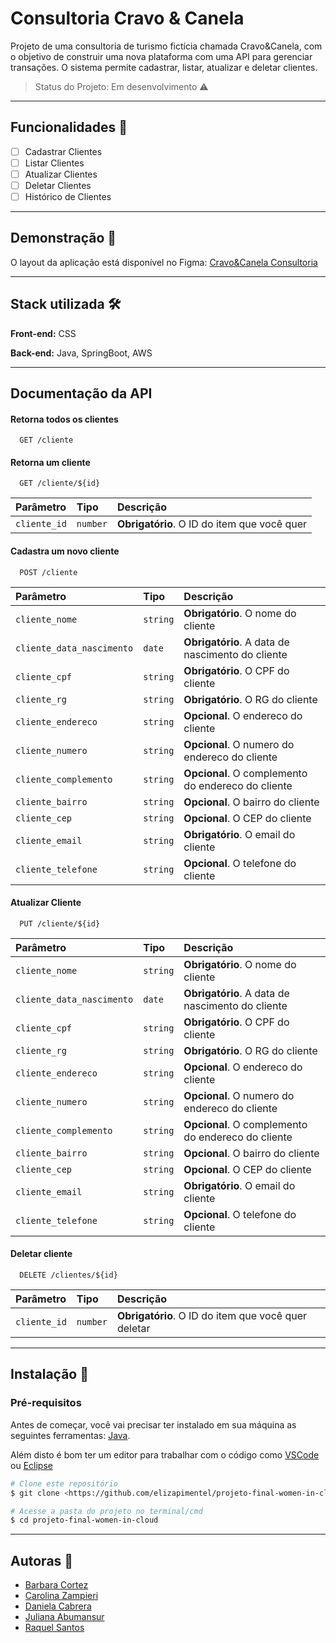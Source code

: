 
# Consultoria Cravo & Canela

Projeto de uma consultoria de turismo fictícia chamada Cravo&Canela, com o objetivo de construir uma nova plataforma com uma API para gerenciar transações. O sistema permite cadastrar, listar, atualizar e deletar clientes.

> Status do Projeto: Em desenvolvimento :warning:

---


## Funcionalidades 📄

- [ ]  Cadastrar Clientes
- [ ]  Listar Clientes
- [ ]  Atualizar Clientes
- [ ]  Deletar Clientes
- [ ]  Histórico de Clientes

---

## Demonstração 🎨

O layout da aplicação está disponível no Figma:
[Cravo&Canela Consultoria](https://www.figma.com/proto/tlQ5tutvgwqbW5jTcfpYsQ/Consultoria-Cravo%26Canela?node-id=3%3A105&scaling=scale-down&page-id=2%3A2&starting-point-node-id=69%3A2105)

---

## Stack utilizada 🛠

**Front-end:** CSS

**Back-end:** Java, SpringBoot, AWS

---

## Documentação da API

#### Retorna todos os clientes

```http
  GET /cliente
```

#### Retorna um cliente

```http
  GET /cliente/${id}
```

| Parâmetro   | Tipo       | Descrição                                   |
| :---------- | :--------- | :------------------------------------------ |
| `cliente_id`      | `number` | **Obrigatório**. O ID do item que você quer |

#### Cadastra um novo cliente

```http
  POST /cliente
```

| Parâmetro   | Tipo       | Descrição                                   |
| :---------- | :--------- | :------------------------------------------ |
| `cliente_nome`      | `string` | **Obrigatório**. O nome do cliente|
| `cliente_data_nascimento`      | `date` | **Obrigatório**. A data de nascimento do cliente |
| `cliente_cpf`      | `string` | **Obrigatório**. O CPF do cliente |
| `cliente_rg`      | `string` | **Obrigatório**. O RG do cliente|
| `cliente_endereco`      | `string` | **Opcional**. O endereco do cliente |
| `cliente_numero`      | `string` | **Opcional**. O numero do endereco do cliente |
| `cliente_complemento`      | `string` | **Opcional**. O complemento do endereco do cliente |
| `cliente_bairro`      | `string` | **Opcional**. O bairro do cliente |
| `cliente_cep`      | `string` | **Opcional**. O CEP do cliente |
| `cliente_email`      | `string` | **Obrigatório**. O email do cliente |
| `cliente_telefone`      | `string` | **Opcional**. O telefone do cliente |

#### Atualizar Cliente

```http
  PUT /cliente/${id}
```

| Parâmetro   | Tipo       | Descrição                                   |
| :---------- | :--------- | :------------------------------------------ |
| `cliente_nome`      | `string` | **Obrigatório**. O nome do cliente|
| `cliente_data_nascimento`      | `date` | **Obrigatório**. A data de nascimento do cliente |
| `cliente_cpf`      | `string` | **Obrigatório**. O CPF do cliente |
| `cliente_rg`      | `string` | **Obrigatório**. O RG do cliente|
| `cliente_endereco`      | `string` | **Opcional**. O endereco do cliente |
| `cliente_numero`      | `string` | **Opcional**. O numero do endereco do cliente |
| `cliente_complemento`      | `string` | **Opcional**. O complemento do endereco do cliente |
| `cliente_bairro`      | `string` | **Opcional**. O bairro do cliente |
| `cliente_cep`      | `string` | **Opcional**. O CEP do cliente |
| `cliente_email`      | `string` | **Obrigatório**. O email do cliente |
| `cliente_telefone`      | `string` | **Opcional**. O telefone do cliente |


#### Deletar cliente

```http
  DELETE /clientes/${id}
```

| Parâmetro   | Tipo       | Descrição                                   |
| :---------- | :--------- | :------------------------------------------ |
| `cliente_id`      | `number` | **Obrigatório**. O ID do item que você quer deletar |

---

## Instalação 📂

### Pré-requisitos

Antes de começar, você vai precisar ter instalado em sua máquina as seguintes ferramentas:
[Java](https://www.java.com/pt-BR/).

Além disto é bom ter um editor para trabalhar com o código como [VSCode](https://code.visualstudio.com/) ou [Eclipse](https://www.eclipse.org/downloads/)

```bash
# Clone este repositório
$ git clone <https://github.com/elizapimentel/projeto-final-women-in-cloud.git>

# Acesse a pasta do projeto no terminal/cmd
$ cd projeto-final-women-in-cloud
```

---

## Autoras 👥

- [Barbara Cortez](https://github.com/Barbaraccortez)
- [Carolina Zampieri](https://github.com/Carolina-Zampieri)
- [Daniela Cabrera](https://github.com/danielacabrera2103)
- [Juliana Abumansur](https://github.com/jtabumansur)
- [Raquel Santos](https://github.com/raquelsscode)
